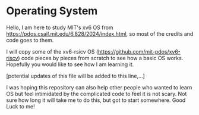 # Operating System

Hello, I am here to study MIT's xv6 OS from https://pdos.csail.mit.edu/6.828/2024/index.html, so most of the credits and code goes to them.

I will copy some of the xv6-rsicv OS (https://github.com/mit-pdos/xv6-riscv) code pieces by pieces from scratch to see how a basic OS works. Hopefully you would like to see how I am learning it.

[potential updates of this file will be added to this line,...]

I was hoping this repository can also help other people who wanted to learn OS but feel intimidated by the complicated code to feel it is not scary. Not sure how long it will take me to do this, but got to start somewhere. Good Luck to me!

